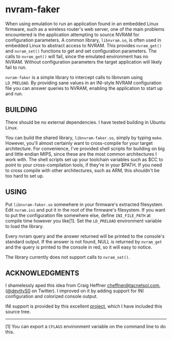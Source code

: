 nvram-faker
===========

When using emulation to run an application found in an embedded Linux firmware, such as a wireless router's web server, one of the main problems encountered is the application attempting to source NVRAM for configuration parameters.  A common library, `libnvram.so`, is often used in embedded Linux to abstract access to NVRAM.  This provides `nvram_get()` and `nvram_set()` functions to get and set configuration parameters.  The calls to `nvram_get()` will fail, since the emulated environment has no NVRAM.  Without configuration parameters the target application will likely fail to run.

`nvram-faker` is a simple library to intercept calls to libnvram using `LD_PRELOAD`.  By providing sane values in an INI-style NVRAM configuration file you can answer queries to NVRAM, enabling the application to start up and run.


BUILDING
--------------------------

There should be no external dependencies.  I have tested building in Ubuntu Linux.

You can build the shared library, `libnvram-faker.so`, simply by typing `make`.  However, you'll almost certainly want to cross-compile for your target architecture.  For convenience, I've provided shell scripts for building on big and little endian MIPS, since these are the most common architectures I work with.  The shell scripts set up your toolchain variables such as $CC to point to your cross-compilation tools, if they're in your $PATH.  If you need to cross compile with other architectures, such as ARM, this shouldn't be too hard to set up.


USING
-------------------------

Put `libnvram-faker.so` somewhere in your firmware's extracted filesystem.  Edit `nvram.ini` and put it in the root of the firmware's filesystem.  If you want to put the configuration file somewhere else, define `INI_FILE_PATH` at compile time however you like[1].  Set the `LD_PRELOAD` environment variable to load the library.

Every nvram query and the answer returned will be printed to the console's standard output.  If the answer is not found, NULL is returned by `nvram_get` and the query is printed to the console in red, so it will easy to notice.

The library currently does not support calls to `nvram_set()`.


ACKNOWLEDGMENTS
-------------------------

I shamelessly aped this idea from Craig Heffner <cheffner@tacnetsol.com>, ([@devttyS0](https://twitter.com/devttyS0) on Twitter).  I improved on it by adding support for INI configuration and colorized console output.

INI support is provided by this excellent [project](http://code.google.com/p/inih/), which I have included this source tree.

---

[1] You can export a `CFLAGS` environment variable on the command line to do this.